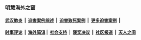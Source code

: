 
### 明慧海外之窗

####  [武汉肺炎](indexes/365.md?t=01180100) &nbsp;|&nbsp;  [迫害案例综述](indexes/328.md?t=01180100) &nbsp;|&nbsp; [迫害致死案例](indexes/277.md?t=01180100)  &nbsp;|&nbsp; [更多迫害案例](indexes/81.md?t=01180100)  &nbsp;|&nbsp; 
####  [时事评论](indexes/251.md?t=01180100) &nbsp;|&nbsp; [海外简讯](indexes/245.md?t=01180100)&nbsp;|&nbsp;  [社会支持](indexes/140.md?t=01180100) &nbsp;|&nbsp; [褒奖决议](indexes/282.md?t=01180100) &nbsp;|&nbsp; [社区报道](indexes/91.md?t=01180100)  &nbsp;|&nbsp; [天人之间](indexes/78.md?t=01180100) 


